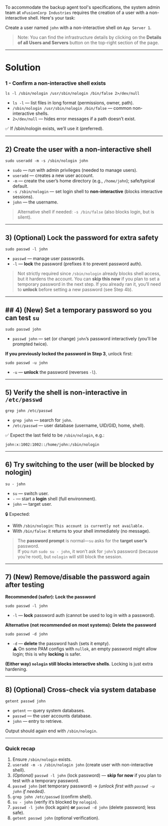 To accommodate the backup agent tool's specifications, the system admin team at `xFusionCorp Industries` requires the creation of a user with a non-interactive shell. Here's your task:  
  
Create a user named `john` with a non-interactive shell on `App Server 1`.

> Note: You can find the infrastructure details by clicking on the **Details of all Users and Servers** button on the top-right section of the page.
---
# Solution

### 1 - Confirm a non-interactive shell exists

`ls -l /sbin/nologin /usr/sbin/nologin /bin/false 2>/dev/null`

- `ls -l` — list files in long format (permissions, owner, path).
- `/sbin/nologin /usr/sbin/nologin /bin/false` — common non-interactive shells.
- `2>/dev/null` — hides error messages if a path doesn’t exist.

✅ If /sbin/nologin exists, we’ll use it (preferred).

---
## 2) Create the user with a non-interactive shell

`sudo useradd -m -s /sbin/nologin john`

- `sudo` — run with admin privileges (needed to manage users).
- `useradd` — creates a new user account.
- `-m` — create the user’s home directory (e.g., `/home/john`); safe/typical default.
- `-s /sbin/nologin` — set login shell to **non-interactive** (blocks interactive sessions).
- `john` — the username.

> Alternative shell if needed: `-s /bin/false` (also blocks login, but is silent).

---
## 3) (Optional) Lock the password for extra safety

`sudo passwd -l john`

- `passwd` — manage user passwords.
- `-l` — **lock** the password (prefixes it to prevent password auth).

> Not strictly required since `/sbin/nologin` already blocks shell access, but it hardens the account. You can **skip this now** if you plan to set a temporary password in the next step. If you already ran it, you’ll need to **unlock** before setting a new password (see Step 4b).

---
## ## 4) (New) Set a temporary password so you can test `su`

`sudo passwd john`

- `passwd john` — set (or change) `john`’s password interactively (you’ll be prompted twice).

**If you previously locked the password in Step 3**, unlock first:

`sudo passwd -u john`

- `-u` — **unlock** the password (reverses `-l`).
    

---

## 5) Verify the shell is non-interactive in `/etc/passwd`

`grep john /etc/passwd`

- `grep john` — search for `john`.
- `/etc/passwd` — user database (username, UID/GID, home, shell).

✅ Expect the last field to be `/sbin/nologin`, e.g.:

`john:x:1002:1002::/home/john:/sbin/nologin`

---

## 6) Try switching to the user (will be blocked by nologin)

`su - john`

- `su` — switch user.
- `-` — start a **login** shell (full environment).
- `john` — target user.

🔒 Expected:

- With `/sbin/nologin`: `This account is currently not available.`
- With `/bin/false`: it returns to your shell immediately (no message).

> The **password prompt** is normal—`su` asks for the **target user’s** password.  
> If you run `sudo su - john`, it won’t ask for `john`’s password (because you’re root), but `nologin` will still block the session.

---

## 7) (New) Remove/disable the password again after testing

**Recommended (safer): Lock the password**

`sudo passwd -l john`

- `-l` — **lock** password auth (cannot be used to log in with a password).

**Alternative (not recommended on most systems): Delete the password**

`sudo passwd -d john`

- `-d` — **delete** the password hash (sets it empty).  
    ⚠️ On some PAM configs with `nullok`, an empty password might allow login; this is why **locking** is safer.

**(Either way) `nologin` still blocks interactive shells**. Locking is just extra hardening.

---

## 8) (Optional) Cross-check via system database

`getent passwd john`

- `getent` — query system databases.
- `passwd` — the user accounts database.
- `john` — entry to retrieve.

Output should again end with `/sbin/nologin`.

---

### Quick recap

1. Ensure `/sbin/nologin` exists.
2. `useradd -m -s /sbin/nologin john` (create user with non-interactive shell).
3. _(Optional)_ `passwd -l john` (lock password) — **skip for now** if you plan to test with a temporary password.
4. `passwd john` (set temporary password) → _(unlock first with `passwd -u john` if needed)_.
5. `grep john /etc/passwd` (confirm shell).
6. `su - john` (verify it’s blocked by `nologin`).
7. `passwd -l john` (lock again) **or** `passwd -d john` (delete password; less safe).
8. `getent passwd john` (optional verification).